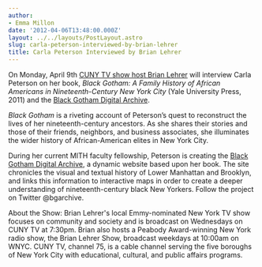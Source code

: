 ```yaml
---
author:
- Emma Millon
date: '2012-04-06T13:48:00.000Z'
layout: ../../layouts/PostLayout.astro
slug: carla-peterson-interviewed-by-brian-lehrer
title: Carla Peterson Interviewed by Brian Lehrer
---
```


On Monday, April 9th [CUNY TV show host Brian Lehrer](http://www.cuny.tv/show/brianlehrer) will interview Carla Peterson on her book, _Black Gotham: A Family History of African Americans in Nineteenth-Century New York City_ (Yale University Press, 2011) and the [Black Gotham Digital Archive](http://www.blackgothamarchive.org/).

_Black Gotham_ is a riveting account of Peterson’s quest to reconstruct the lives of her nineteenth-century ancestors. As she shares their stories and those of their friends, neighbors, and business associates, she illuminates the wider history of African-American elites in New York City.

During her current MITH faculty fellowship, Peterson is creating the [Black Gotham Digital Archive](http://www.blackgothamarchive.org/), a dynamic website based upon her book. The site chronicles the visual and textual history of Lower Manhattan and Brooklyn, and links this information to interactive maps in order to create a deeper understanding of nineteenth-century black New Yorkers. Follow the project on Twitter @bgarchive.

About the Show: Brian Lehrer's local Emmy-nominated New York TV show focuses on community and society and is broadcast on Wednesdays on CUNY TV at 7:30pm. Brian also hosts a Peabody Award-winning New York radio show, the Brian Lehrer Show, broadcast weekdays at 10:00am on WNYC. CUNY TV, channel 75, is a cable channel serving the five boroughs of New York City with educational, cultural, and public affairs programs.